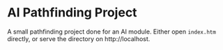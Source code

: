 # AI Pathfinding Project

A small pathfinding project done for an AI module. Either open `index.htm`
directly, or serve the directory on http://localhost.
